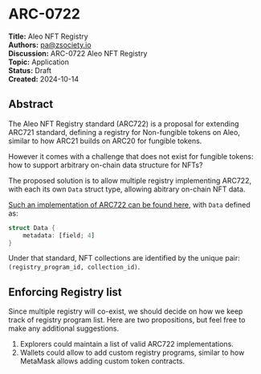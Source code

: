 # ARC-0722

**Title:** Aleo NFT Registry<br/>
**Authors:** <pa@zsociety.io><br/>
**Discussion:** ARC-0722 Aleo NFT Registry<br/>
**Topic:** Application<br/>
**Status:** Draft<br/>
**Created:** 2024-10-14<br/>

## Abstract

The Aleo NFT Registry standard (ARC722) is a proposal for extending ARC721 standard, defining a registry for Non-fungible tokens on Aleo, similar to how ARC21 builds on ARC20 for fungible tokens.

However it comes with a challenge that does not exist for fungible tokens: how to support arbitrary on-chain data structure for NFTs?

The proposed solution is to allow multiple registry implementing ARC722, with each its own `Data` struct type, allowing abitrary on-chain NFT data.

[Such an implementation of ARC722 can be found here](./src/main.leo), with `Data` defined as:

```rust
struct Data {
    metadata: [field; 4]
}
```

Under that standard, NFT collections are identified by the unique pair: `(registry_program_id, collection_id)`.

## Enforcing Registry list

Since multiple registry will co-exist, we should decide on how we keep track of registry program list. Here are two propositions, but feel free to make any additional suggestions.

1. Explorers could maintain a list of valid ARC722 implementations.
2. Wallets could allow to add custom registry programs, similar to how MetaMask allows adding custom token contracts.
